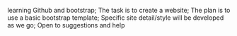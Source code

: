learning Github and bootstrap;
The task is to create a website;
The plan is to use a basic bootstrap template;
Specific site detail/style will be developed as we go;
Open to suggestions and help


